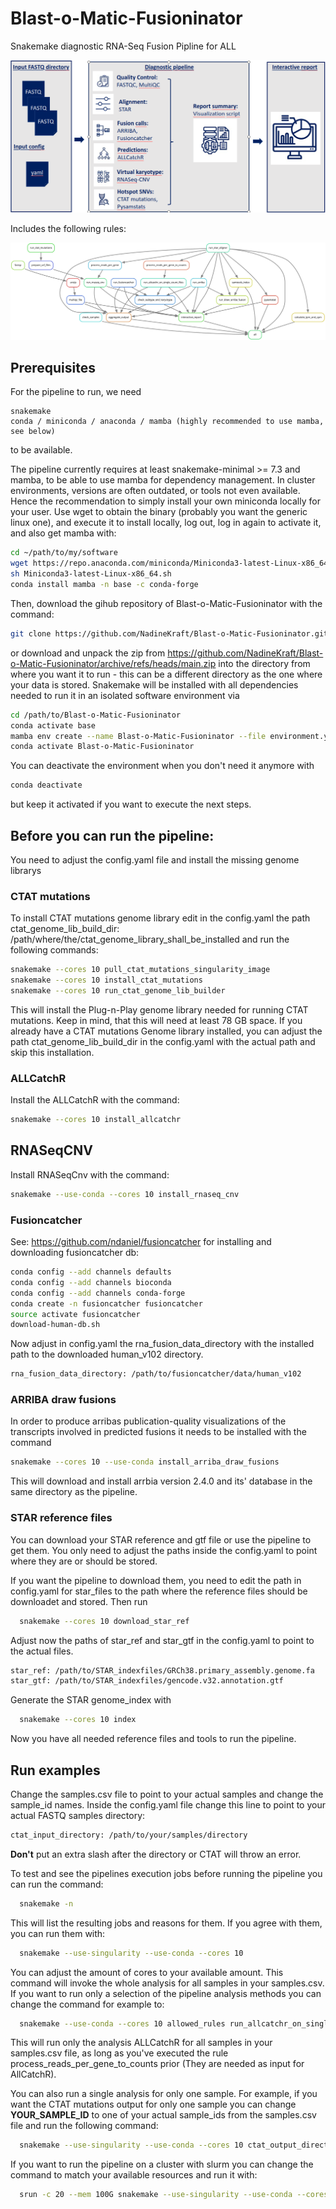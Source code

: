# Blast-o-Matic-Fusioninator

Snakemake diagnostic RNA-Seq Fusion Pipline for ALL

![Blast-o-Matic-Fusionator](Pipeline.png?raw=true)


Includes the following rules:

![Rulegraph](rulegraph.svg?raw=true)

##  Prerequisites

For the pipeline to run, we need

    snakemake
    conda / miniconda / anaconda / mamba (highly recommended to use mamba, see below)

to be available.

The pipeline currently requires at least snakemake-minimal >= 7.3 and mamba, to be able to use mamba for dependency management.
In cluster environments, versions are often outdated, or tools not even available. Hence the recommendation to simply install your own miniconda locally for your user. Use wget to obtain the binary (probably you want the generic linux one), and execute it to install locally, log out, log in again to activate it, and also get mamba with:
```bash
cd ~/path/to/my/software
wget https://repo.anaconda.com/miniconda/Miniconda3-latest-Linux-x86_64.sh
sh Miniconda3-latest-Linux-x86_64.sh
conda install mamba -n base -c conda-forge
```

Then, download the gihub repository of Blast-o-Matic-Fusioninator with the command: 
```bash
git clone https://github.com/NadineKraft/Blast-o-Matic-Fusioninator.git 
```
or download and unpack the zip from https://github.com/NadineKraft/Blast-o-Matic-Fusioninator/archive/refs/heads/main.zip
into the directory from where you want it to run - this can be a different directory as the one where your data is stored.
Snakemake will be installed with all dependencies needed to run it in an isolated software environment via

```bash
cd /path/to/Blast-o-Matic-Fusioninator
conda activate base
mamba env create --name Blast-o-Matic-Fusioninator --file environment.yaml
conda activate Blast-o-Matic-Fusioninator
```

You can deactivate the environment when you don't need it anymore with 

```bash
conda deactivate 
```
but keep it activated if you want to execute the next steps.

## Before you can run the pipeline:
You need to adjust the config.yaml file and install the missing genome librarys

### CTAT mutations

To install CTAT mutations genome library edit in the config.yaml the path ctat_genome_lib_build_dir: /path/where/the/ctat_genome_library_shall_be_installed  and run the following commands:
```bash
snakemake --cores 10 pull_ctat_mutations_singularity_image
snakemake --cores 10 install_ctat_mutations
snakemake --cores 10 run_ctat_genome_lib_builder
```
This will install the Plug-n-Play genome library needed for running CTAT mutations. Keep in mind, that this will need at least 78 GB space. 
If you already have a CTAT mutations Genome library installed, you can adjust the path ctat_genome_lib_build_dir in the config.yaml with the actual path and skip this installation. 

### ALLCatchR
Install the ALLCatchR with the command:
```bash
snakemake --cores 10 install_allcatchr
```

## RNASeqCNV 
Install RNASeqCnv with the command:
```bash
snakemake --use-conda --cores 10 install_rnaseq_cnv
```


### Fusioncatcher
See: https://github.com/ndaniel/fusioncatcher for installing and downloading fusioncatcher db:
```bash
conda config --add channels defaults
conda config --add channels bioconda
conda config --add channels conda-forge
conda create -n fusioncatcher fusioncatcher
source activate fusioncatcher
download-human-db.sh
```
Now adjust in config.yaml the rna_fusion_data_directory with the installed path to the downloaded human_v102 directory.
```bash
rna_fusion_data_directory: /path/to/fusioncatcher/data/human_v102
```

### ARRIBA draw fusions
In order to produce arribas publication-quality visualizations of the transcripts involved in predicted fusions it needs to be installed with the command
```bash
snakemake --cores 10 --use-conda install_arriba_draw_fusions
```
This will download and install arrbia version 2.4.0 and its' database in the same directory as the pipeline.  

### STAR reference files
You can download your STAR reference and gtf file or use the pipeline to get them. You only need to adjust the paths inside the config.yaml to point where they are or should be stored.

If you want the pipeline to download them, you need to edit the path in config.yaml for star_files to the path where the reference files should be downloadet and stored.
Then run 

```bash
  snakemake --cores 10 download_star_ref
```

Adjust now the paths of star_ref and star_gtf in the config.yaml to point to the actual files.
```bash
star_ref: /path/to/STAR_indexfiles/GRCh38.primary_assembly.genome.fa
star_gtf: /path/to/STAR_indexfiles/gencode.v32.annotation.gtf
```

Generate the STAR genome_index with

```bash
  snakemake --cores 10 index
```
Now you have all needed reference files and tools to run the pipeline. 


## Run examples
Change the samples.csv file to point to your actual samples and change the sample_id names.
Inside the config.yaml file change this line to point to your actual FASTQ samples directory:
```bash
ctat_input_directory: /path/to/your/samples/directory
```
**Don't** put an extra slash after the directory or CTAT will throw an error.


To test and see the pipelines execution jobs before running the pipeline you can run the command:
```bash
  snakemake -n
```
This will list the resulting jobs and reasons for them. If you agree with them, you can run them with:
```bash
  snakemake --use-singularity --use-conda --cores 10 
```
You can adjust the amount of cores to your available amount.
This command will invoke the whole analysis for all samples in your samples.csv.
If you want to run only a selection of the pipeline analysis methods you can change the command for example to:

```bash
  snakemake --use-conda --cores 10 allowed_rules run_allcatchr_on_single_count_files
```
This will run only the analysis ALLCatchR for all samples in your samples.csv file, as long as you've executed the rule process_reads_per_gene_to_counts prior (They are needed as input for AllCatchR).

You can also run a single analysis for only one sample.
For example, if you want the CTAT mutations output for only one sample you can change **YOUR_SAMPLE_ID** to one of your 
actual sample_ids from the samples.csv file and run the following command:
```bash
  snakemake --use-singularity --use-conda --cores 10 ctat_output_directory/YOUR_SAMPLE_ID/
```

If you want to run the pipeline on a cluster with slurm you can change the command to match your available resources and run it with:
```bash
  srun -c 20 --mem 100G snakemake --use-singularity --use-conda --cores 20 --resources threads=200 -j 20
```
